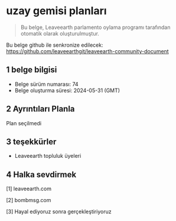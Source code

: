 # uzay gemisi planları

>Bu belge, Leaveearth parlamento oylama programı tarafından otomatik olarak oluşturulmuştur.

Bu belge github ile senkronize edilecek: https://github.com/leaveearthgit/leaveearth-community-document

## 1 belge bilgisi

- Belge sürüm numarası: 74
- Belge oluşturma süresi: 2024-05-31 (GMT)

## 2 Ayrıntıları Planla

Plan seçilmedi

## 3 teşekkürler
* Leaveearth topluluk üyeleri

## 4 Halka sevdirmek
[1] leaveearth.com

[2] bombmsg.com

[3] Hayal ediyoruz sonra gerçekleştiriyoruz